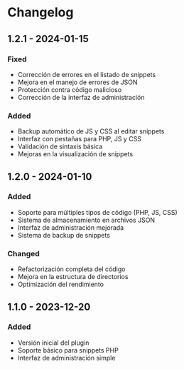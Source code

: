 # Changelog

## 1.2.1 - 2024-01-15

### Fixed

- Corrección de errores en el listado de snippets
- Mejora en el manejo de errores de JSON
- Protección contra código malicioso
- Corrección de la interfaz de administración

### Added

- Backup automático de JS y CSS al editar snippets
- Interfaz con pestañas para PHP, JS y CSS
- Validación de sintaxis básica
- Mejoras en la visualización de snippets

## 1.2.0 - 2024-01-10

### Added

- Soporte para múltiples tipos de código (PHP, JS, CSS)
- Sistema de almacenamiento en archivos JSON
- Interfaz de administración mejorada
- Sistema de backup de snippets

### Changed

- Refactorización completa del código
- Mejora en la estructura de directorios
- Optimización del rendimiento

## 1.1.0 - 2023-12-20

### Added

- Versión inicial del plugin
- Soporte básico para snippets PHP
- Interfaz de administración simple
